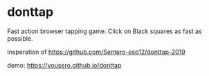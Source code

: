 # donttap

Fast action browser tapping game. Click on Black squares as fast as possible.

insperation of https://github.com/Sentero-esp12/donttap-2019

demo: https://yousero.github.io/donttap
